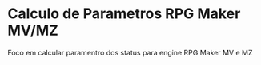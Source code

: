# Calculo de Parametros RPG Maker MV/MZ
 Foco em calcular paramentro dos status para engine RPG Maker MV e MZ
